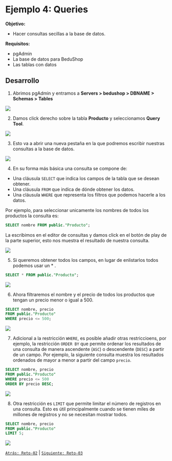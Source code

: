 # Ejemplo 4: Queries

**Objetivo:**

- Hacer consultas secillas a la base de datos.

**Requisitos:**

- pgAdmin
- La base de datos para BeduShop
- Las tablas con datos

## Desarrollo

1. Abrimos pgAdmin y entramos a **Servers > bedushop > DBNAME > Schemas > Tables**

<img src="img/img1.png">

2. Damos click derecho sobre la tabla **Producto** y seleccionamos **Query Tool**.

<img src="img/img2.png"> 

3. Esto va a abrir una nueva pestaña en la que podremos escribir nuestras consultas a la base de datos.

<img src="img/img3.png">

4. En su forma más básica una consulta se compone de:

- Una cláusula `SELECT` que indica los campos de la tabla que se desean obtener.
- Una cláusula `FROM` que indica de dónde obtener los datos.
- Una cláusula `WHERE` que representa los filtros que podemos hacerle a los datos.

Por ejemplo, para seleccionar unicamente los nombres de todos los productos la consulta es:

```SQL
SELECT nombre FROM public."Producto";
```

La escribimos en el editor de consultas y damos click en el botón de play de la parte superior, esto nos muestra el resultado de nuestra consulta.

<img src="img/img4.png">

5. Si queremos obtener todos los campos, en lugar de enlistarlos todos podemos usar un * .

```SQL
SELECT * FROM public."Producto";
```

<img src="img/img5.png">

6. Ahora filtraremos el nombre y el precio de todos los productos que tengan un precio menor o igual a 500. 

```SQL
SELECT nombre, precio 
FROM public."Producto" 
WHERE precio <= 500;
```

<img src="img/img6.png">

7. Adicional a la restricción `WHERE`, es posible añadir otras restriccioens, por ejemplo, la restricción `ORDER BY` que permite ordenar los resultados de una consulta de manera ascendente (`ASC`) o descendente (`DESC`) a partir de un campo. Por ejemplo, la siguiente consulta muestra los resultados ordenados de mayor a menor a partir del campo `precio`.


```SQL
SELECT nombre, precio 
FROM public."Producto" 
WHERE precio <= 500
ORDER BY precio DESC;
```

<img src="img/img7.png">

8. Otra restricción es `LIMIT` que permite limitar el número de registros en una consulta. Esto es útil principalmente cuando se tienen miles de millones de registros y no se necesitan mostrar todos.


```SQL
SELECT nombre, precio 
FROM public."Producto"
LIMIT 5;
```

<img src="img/img8.png">

[`Atrás: Reto-02`](../Reto-02) | [`Siguiente: Reto-03`](../Reto-03)
